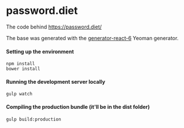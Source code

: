 # password.diet
The code behind https://password.diet/

The base was generated with the [generator-react-6](https://www.npmjs.com/package/generator-react-6) Yeoman generator.

#### Setting up the environment
```
npm install
bower install
```

#### Running the development server locally
```
gulp watch
```

#### Compiling the production bundle (it'll be in the dist folder)
```
gulp build:production
```
